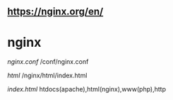 https://nginx.org/en/
---
# nginx
*nginx.conf*
/conf/nginx.conf

*html*
/nginx/html/index.html


*index.html*
htdocs(apache),html(nginx),www(php),http
